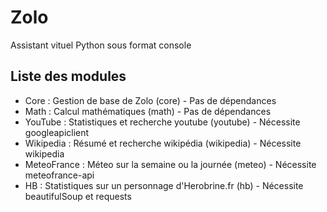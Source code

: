 # Zolo

Assistant vituel Python sous format console

## Liste des modules

- Core : Gestion de base de Zolo (core) - Pas de dépendances
- Math : Calcul mathématiques (math) - Pas de dépendances
- YouTube : Statistiques et recherche youtube (youtube) - Nécessite googleapiclient
- Wikipedia : Résumé et recherche wikipédia (wikipedia) - Nécessite wikipedia
- MeteoFrance : Méteo sur la semaine ou la journée (meteo) - Nécessite meteofrance-api
- HB : Statistiques sur un personnage d'Herobrine.fr (hb) - Nécessite beautifulSoup et requests
